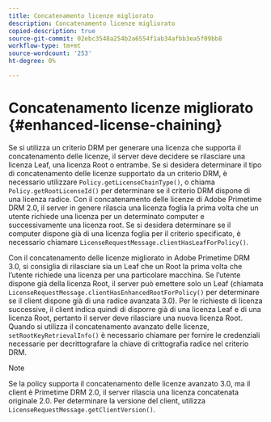 ```yaml
---
title: Concatenamento licenze migliorato
description: Concatenamento licenze migliorato
copied-description: true
source-git-commit: 02ebc3548a254b2a6554f1ab34afbb3ea5f09bb8
workflow-type: tm+mt
source-wordcount: '253'
ht-degree: 0%

---
```


# Concatenamento licenze migliorato {#enhanced-license-chaining}

Se si utilizza un criterio DRM per generare una licenza che supporta il concatenamento delle licenze, il server deve decidere se rilasciare una licenza Leaf, una licenza Root o entrambe. Se si desidera determinare il tipo di concatenamento delle licenze supportato da un criterio DRM, è necessario utilizzare `Policy.getLicenseChainType()`, o chiama `Policy.getRootLicenseId()` per determinare se il criterio DRM dispone di una licenza radice. Con il concatenamento delle licenze di Adobe Primetime DRM 2.0, il server in genere rilascia una licenza foglia la prima volta che un utente richiede una licenza per un determinato computer e successivamente una licenza root. Se si desidera determinare se il computer dispone già di una licenza foglia per il criterio specificato, è necessario chiamare `LicenseRequestMessage.clientHasLeafForPolicy()`.

Con il concatenamento delle licenze migliorato in Adobe Primetime DRM 3.0, si consiglia di rilasciare sia un Leaf che un Root la prima volta che l’utente richiede una licenza per una particolare macchina. Se l’utente dispone già della licenza Root, il server può emettere solo un Leaf (chiamata `LicenseRequestMessage.clientHasEnhancedRootForPolicy()` per determinare se il client dispone già di una radice avanzata 3.0). Per le richieste di licenza successive, il client indica quindi di disporre già di una licenza Leaf e di una licenza Root, pertanto il server deve rilasciare una nuova licenza Root. Quando si utilizza il concatenamento avanzato delle licenze, `setRootKeyRetrievalInfo()` è necessario chiamare per fornire le credenziali necessarie per decrittografare la chiave di crittografia radice nel criterio DRM.

>[!NOTE]
>
>Se la policy supporta il concatenamento delle licenze avanzato 3.0, ma il client è Primetime DRM 2.0, il server rilascia una licenza concatenata originale 2.0. Per determinare la versione del client, utilizza `LicenseRequestMessage.getClientVersion()`.

